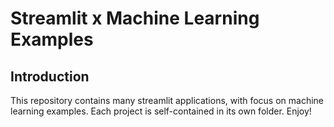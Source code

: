 # Streamlit x Machine Learning Examples

## Introduction
This repository contains many streamlit applications, with focus on machine learning examples. Each project is self-contained in its own folder. Enjoy!
